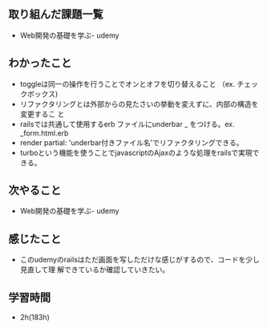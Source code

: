 ## 取り組んだ課題一覧
- Web開発の基礎を学ぶ- udemy
## わかったこと
- toggleは同一の操作を行うことでオンとオフを切り替えること
（ex. チェックボックス)
- リファクタリングとは外部からの見たさいの挙動を変えずに、内部の構造を変更するこ
と
- railsでは共通して使用するerb ファイルにunderbar _ をつける。ex. _form.html.erb
- render partial: 'underbar付きファイル名'でリファクタリングできる。
- turboという機能を使うことでjavascriptのAjaxのような処理をrailsで実現できる。
## 次やること
- Web開発の基礎を学ぶ- udemy
## 感じたこと
- このudemyのrailsはただ画面を写しただけな感じがするので、コードを少し見直して理
解できているか確認していきたい。
## 学習時間
- 2h(183h)
